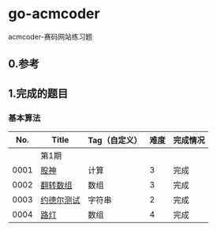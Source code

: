 # go-acmcoder
acmcoder-赛码网站练习题

## 0.参考

## 1.完成的题目

### 基本算法

| No.  | Title                                                        | Tag（自定义） | 难度 | 完成情况 |
| ---- | ------------------------------------------------------------ | ------------- | ---- | -------- |
|      | 第1期                                                        |               |      |          |
| 0001 | [股神](https://exercise.acmcoder.com/online/online_judge_ques?ques_id=1664&konwledgeId=134) | 计算          | 3    | 完成     |
| 0002 | [翻转数组](https://exercise.acmcoder.com/online/online_judge_ques?ques_id=1656&konwledgeId=134) | 数组          | 3    | 完成     |
| 0003 | [约德尔测试](https://exercise.acmcoder.com/online/online_judge_ques?ques_id=1677&konwledgeId=134) | 字符串        | 2    | 完成     |
| 0004 | [路灯](https://exercise.acmcoder.com/online/online_judge_ques?ques_id=1500&konwledgeId=134) | 数组          | 4    | 完成     |

